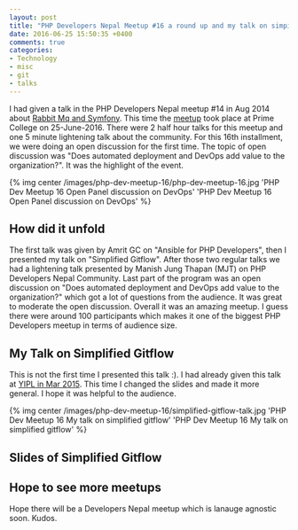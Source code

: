 ```yaml
---
layout: post
title: "PHP Developers Nepal Meetup #16 a round up and my talk on simpilfied gitflow"
date: 2016-06-25 15:50:35 +0400
comments: true
categories:
- Technology
- misc
- git
- talks
---
```


I had given a talk in the PHP Developers Nepal meetup #14 in Aug 2014 about [Rabbit Mq and Symfony](http://geshan.com.np/blog/2014/08/basic-overview-of-message-queues-rabbit/).
This time the [meetup](http://developers-nepal.github.io/php/meetups/25-Jun-2016/) took place at
Prime College on 25-June-2016. There were 2 half hour talks for this meetup and one 5 minute lightening
talk about the community. For this 16th installment, we were doing an open discussion for the first time.
The topic of open discussion was "Does automated deployment and DevOps add value to the organization?".
It was the highlight of the event.

{% img center /images/php-dev-meetup-16/php-dev-meetup-16.jpg 'PHP Dev Meetup 16 Open Panel discussion on DevOps' 'PHP Dev Meetup 16 Open Panel discussion on DevOps' %}

<!-- more -->

## How did it unfold

The first talk was given by Amrit GC on "Ansible for PHP Developers", then I presented my talk on "Simplified Gitflow".
After those two regular talks we had a lightening talk presented by Manish Jung Thapan (MJT) on PHP Developers Nepal Community.
Last part of the program was an open discussion on "Does automated deployment and DevOps add value to the organization?" which
got a lot of questions from the audience. It was great to moderate the open discussion. Overall it was an amazing meetup. I guess
there were around 100 participants which makes it one of the biggest PHP Developers meetup in terms of audience size.

## My Talk on Simplified Gitflow

This is not the first time I presented this talk :). I had already given this talk at [YIPL in Mar 2015](http://geshan.com.np/blog/2015/09/how-to-use-simplified-gitflow-branching-model-video/).
This time I changed the slides and made it more general. I hope it was helpful to the audience.

{% img center /images/php-dev-meetup-16/simplified-gitflow-talk.jpg 'PHP Dev Meetup 16 My talk on simplified gitflow' 'PHP Dev Meetup 16 My talk on simplified gitflow' %}

## Slides of Simplified Gitflow

<script async class="speakerdeck-embed" data-id="acdf3ecb8fd84007b33113d906e5dd3c" data-ratio="1.77777777777778" src="//speakerdeck.com/assets/embed.js"></script>

## Hope to see more meetups

Hope there will be a Developers Nepal meetup which is lanauge agnostic soon. Kudos.
